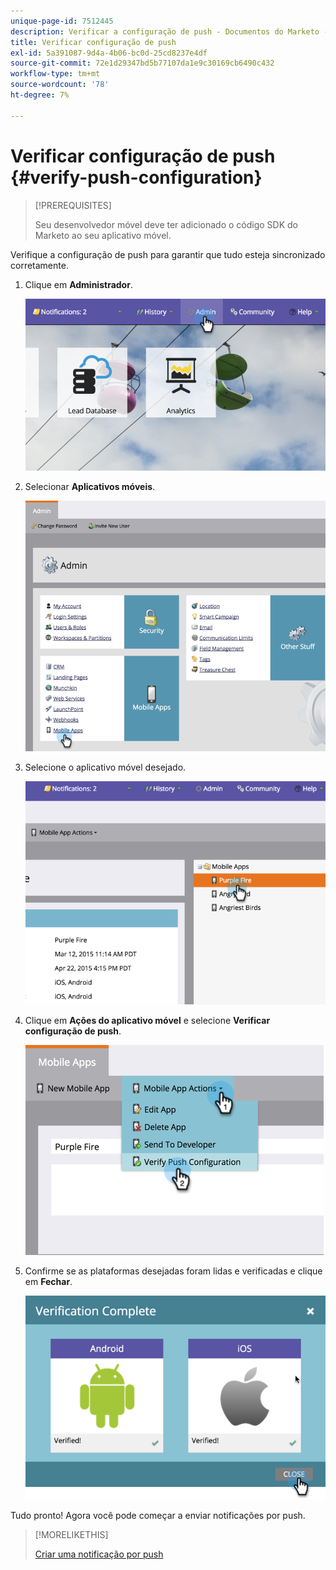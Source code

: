 ```yaml
---
unique-page-id: 7512445
description: Verificar a configuração de push - Documentos do Marketo - Documentação do produto
title: Verificar configuração de push
exl-id: 5a391087-9d4a-4b06-bc0d-25cd8237e4df
source-git-commit: 72e1d29347bd5b77107da1e9c30169cb6490c432
workflow-type: tm+mt
source-wordcount: '78'
ht-degree: 7%

---
```


# Verificar configuração de push {#verify-push-configuration}

>[!PREREQUISITES]
>
>Seu desenvolvedor móvel deve ter adicionado o código SDK do Marketo ao seu aplicativo móvel.

Verifique a configuração de push para garantir que tudo esteja sincronizado corretamente.

1. Clique em **Administrador**.

   ![](assets/image2015-4-22-16-3a12-3a32.png)

1. Selecionar **Aplicativos móveis**.

   ![](assets/image2015-4-22-16-3a14-3a29.png)

1. Selecione o aplicativo móvel desejado.

   ![](assets/image2015-4-22-16-3a33-3a19.png)

1. Clique em **Ações do aplicativo móvel** e selecione **Verificar configuração de push**.

   ![](assets/image2015-4-22-17-3a25-3a8.png)

1. Confirme se as plataformas desejadas foram lidas e verificadas e clique em **Fechar**.

   ![](assets/image2015-4-22-18-3a52-3a38.png)

Tudo pronto! Agora você pode começar a enviar notificações por push.

>[!MORELIKETHIS]
>
>[Criar uma notificação por push](/help/marketo/product-docs/mobile-marketing/push-notifications/create-a-push-notification.md)
